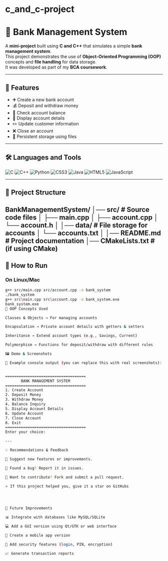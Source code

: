 # c_and_c-project

# 🏦 Bank Management System

A **mini-project** built using **C and C++** that simulates a simple **bank management system**.  
This project demonstrates the use of **Object-Oriented Programming (OOP)** concepts and **file handling** for data storage.  
It was developed as part of my **BCA coursework**.

---

## 📌 Features
- ➕ Create a new bank account  
- 💰 Deposit and withdraw money  
- 👀 Check account balance  
- 📄 Display account details  
- ✏️ Update customer information  
- ❌ Close an account  
- 💾 Persistent storage using files  

---

## 🛠️ Languages and Tools  

![C](https://img.shields.io/badge/C-00599C?style=for-the-badge&logo=c&logoColor=white)
![C++](https://img.shields.io/badge/C++-00599C?style=for-the-badge&logo=cplusplus&logoColor=white)
![Python](https://img.shields.io/badge/Python-3670A0?style=for-the-badge&logo=python&logoColor=yellow)
![CSS3](https://img.shields.io/badge/CSS3-1572B6?style=for-the-badge&logo=css3&logoColor=white)
![Java](https://img.shields.io/badge/Java-ED8B00?style=for-the-badge&logo=openjdk&logoColor=white)
![HTML5](https://img.shields.io/badge/HTML5-E34F26?style=for-the-badge&logo=html5&logoColor=white)
![JavaScript](https://img.shields.io/badge/JavaScript-F7DF1E?style=for-the-badge&logo=javascript&logoColor=black)

---

## 📂 Project Structure
BankManagementSystem/
│── src/ # Source code files
│ ├── main.cpp
│ ├── account.cpp
│ └── account.h
│
│── data/ # File storage for accounts
│ └── accounts.txt
│
│── README.md # Project documentation
│── CMakeLists.txt # (if using CMake)
---

## 🚀 How to Run

### On Linux/Mac
```bash
g++ src/main.cpp src/account.cpp -o bank_system
./bank_system
g++ src\main.cpp src\account.cpp -o bank_system.exe
bank_system.exe
🎯 OOP Concepts Used

Classes & Objects → For managing accounts

Encapsulation → Private account details with getters & setters

Inheritance → Extend account types (e.g., Savings, Current)

Polymorphism → Functions for deposit/withdraw with different rules

🖼️ Demo & Screenshots

📌 Example console output (you can replace this with real screenshots):


====================================
       BANK MANAGEMENT SYSTEM       
====================================
1. Create Account
2. Deposit Money
3. Withdraw Money
4. Balance Inquiry
5. Display Account Details
6. Update Account
7. Close Account
8. Exit
====================================
Enter your choice: 

---

💡 Recommendations & Feedback

📝 Suggest new features or improvements.

🐞 Found a bug? Report it in issues.

🔧 Want to contribute? Fork and submit a pull request.

⭐ If this project helped you, give it a star on GitHubs




🚀 Future Improvements

📊 Integrate with databases like MySQL/SQLite

💻 Add a GUI version using Qt/GTK or web interface

📱 Create a mobile app version

🔐 Add security features (login, PIN, encryption)

📈 Generate transaction reports


